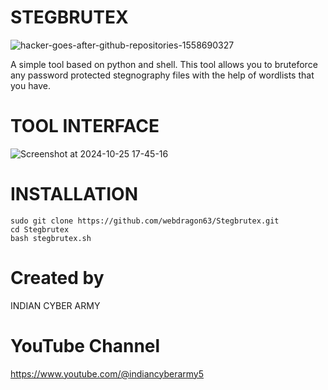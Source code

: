 # STEGBRUTEX
![hacker-goes-after-github-repositories-1558690327](https://github.com/user-attachments/assets/b551a69f-fe11-4ff8-95f7-cc775cb424bf)


A simple tool based on python and shell. This tool allows you to bruteforce any password protected stegnography files with the help of wordlists that you have.

# TOOL INTERFACE
![Screenshot at 2024-10-25 17-45-16](https://github.com/user-attachments/assets/65b77387-d639-43de-b745-800784bf2aae)

# INSTALLATION

```shell 
sudo git clone https://github.com/webdragon63/Stegbrutex.git
cd Stegbrutex
bash stegbrutex.sh
```
# Created by
INDIAN CYBER ARMY

# YouTube Channel
https://www.youtube.com/@indiancyberarmy5
